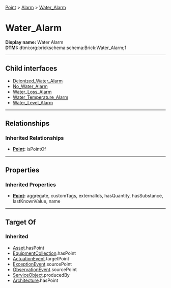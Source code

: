 [Point](../../Point.md) > [Alarm](../Alarm.md) > [Water_Alarm](#)
# Water_Alarm

**Display name:** Water Alarm<br />
**DTMI:** dtmi:org:brickschema:schema:Brick:Water_Alarm;1

---

## Child interfaces
* [Deionized_Water_Alarm](Deionized_Water_Alarm.md)
* [No_Water_Alarm](No_Water_Alarm.md)
* [Water_Loss_Alarm](Water_Loss_Alarm.md)
* [Water_Temperature_Alarm](Water_Temperature_Alarm/Water_Temperature_Alarm.md)
* [Water_Level_Alarm](Water_Level_Alarm/Water_Level_Alarm.md)

---

## Relationships
### Inherited Relationships
* **[Point](../../Point.md):** isPointOf

---

## Properties
### Inherited Properties
* **[Point](../../Point.md):** aggregate, customTags, externalIds, hasQuantity, hasSubstance, lastKnownValue, name

---

## Target Of
### Inherited
* [Asset](../../../Asset/Asset.md).hasPoint
* [EquipmentCollection](../../../Collection/AssetCollection/EquipmentCollection/EquipmentCollection.md).hasPoint
* [ActuationEvent](../../../Event/PointEvent/ActuationEvent.md).targetPoint
* [ExceptionEvent](../../../Event/PointEvent/ExceptionEvent.md).sourcePoint
* [ObservationEvent](../../../Event/PointEvent/ObservationEvent.md).sourcePoint
* [ServiceObject](../../../Information/ServiceObject/ServiceObject.md).producedBy
* [Architecture](../../../Space/Architecture/Architecture.md).hasPoint
